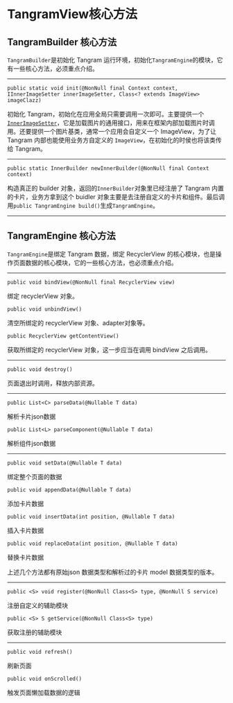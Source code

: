 <div>
<h1 class="page__title" itemprop="headline">TangramView核心方法
</h1>

 <h2 id="tangrambuilder-核心方法">TangramBuilder 核心方法</h2>

<p><code class="highlighter-rouge">TangramBuilder</code>是初始化 Tangram 运行环境，初始化<code class="highlighter-rouge">TangramEngine</code>的模块，它有一些核心方法，必须重点介绍。</p>

<hr />

<div class="highlighter-rouge"><pre class="highlight"><code>public static void init(@NonNull final Context context, IInnerImageSetter innerImageSetter, Class&lt;? extends ImageView&gt; imageClazz)
</code></pre>
</div>

<p>初始化 Tangram，初始化在应用全局只需要调用一次即可。主要提供一个<a href=""><code class="highlighter-rouge">InnerImageSetter</code></a>，它是加载图片的通用接口，用来在框架内部加载图片时调用。还要提供一个图片基类，通常一个应用会自定义一个 ImageView，为了让 Tangram 内部也能使用业务方自定义的 <code class="highlighter-rouge">ImageView</code>，在初始化的时侯也将该类传给 Tangram。</p>

<hr />

<div class="highlighter-rouge"><pre class="highlight"><code>public static InnerBuilder newInnerBuilder(@NonNull final Context context)
</code></pre>
</div>

<p>构造真正的 builder 对象，返回的<code class="highlighter-rouge">InnerBuilder</code>对象里已经注册了 Tangram 内置的卡片，业务方拿到这个 buidler 对象主要是去注册自定义的卡片和组件。最后调用<code class="highlighter-rouge">public TangramEngine build()</code>生成<code class="highlighter-rouge">TangramEngine</code>。</p>

<hr />

<h2 id="tangramengine-核心方法">TangramEngine 核心方法</h2>

<p><code class="highlighter-rouge">TangramEngine</code>是绑定 Tangram 数据，绑定 RecyclerView 的核心模块，也是操作页面数据的核心模块，它的一些核心方法，也必须重点介绍。</p>

<hr />

<div class="highlighter-rouge"><pre class="highlight"><code>public void bindView(@NonNull final RecyclerView view)
</code></pre>
</div>

<p>绑定 recyclerView 对象。</p>

<div class="highlighter-rouge"><pre class="highlight"><code>public void unbindView()
</code></pre>
</div>

<p>清空所绑定的 recyclerView 对象、adapter对象等。</p>

<div class="highlighter-rouge"><pre class="highlight"><code>public RecyclerView getContentView()
</code></pre>
</div>

<p>获取所绑定的 recyclerView 对象，这一步应当在调用 bindView 之后调用。</p>

<hr />

<div class="highlighter-rouge"><pre class="highlight"><code>public void destroy()
</code></pre>
</div>

<p>页面退出时调用，释放内部资源。</p>

<hr />

<div class="highlighter-rouge"><pre class="highlight"><code>public List&lt;C&gt; parseData(@Nullable T data)
</code></pre>
</div>
<p>解析卡片json数据</p>

<div class="highlighter-rouge"><pre class="highlight"><code>public List&lt;L&gt; parseComponent(@Nullable T data)
</code></pre>
</div>
<p>解析组件json数据</p>

<hr />

<div class="highlighter-rouge"><pre class="highlight"><code>public void setData(@Nullable T data)
</code></pre>
</div>
<p>绑定整个页面的数据</p>

<div class="highlighter-rouge"><pre class="highlight"><code>public void appendData(@Nullable T data)
</code></pre>
</div>
<p>添加卡片数据</p>

<div class="highlighter-rouge"><pre class="highlight"><code>public void insertData(int position, @Nullable T data)
</code></pre>
</div>
<p>插入卡片数据</p>

<div class="highlighter-rouge"><pre class="highlight"><code>public void replaceData(int position, @Nullable T data)
</code></pre>
</div>
<p>替换卡片数据</p>

<p>上述几个方法都有原始json 数据类型和解析过的卡片 model 数据类型的版本。</p>

<hr />

<div class="highlighter-rouge"><pre class="highlight"><code>public &lt;S&gt; void register(@NonNull Class&lt;S&gt; type, @NonNull S service)
</code></pre>
</div>

<p>注册自定义的辅助模块</p>

<div class="highlighter-rouge"><pre class="highlight"><code>public &lt;S&gt; S getService(@NonNull Class&lt;S&gt; type)
</code></pre>
</div>
<p>获取注册的辅助模块</p>

<hr />

<div class="highlighter-rouge"><pre class="highlight"><code>public void refresh()
</code></pre>
</div>
<p>刷新页面</p>

<div class="highlighter-rouge"><pre class="highlight"><code>public void onScrolled()
</code></pre>
</div>
<p>触发页面懒加载数据的逻辑</p>
